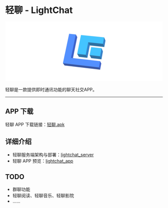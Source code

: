 # 轻聊 - LightChat

![lightchat.png](lightchat.png)

轻聊是一款提供即时通讯功能的聊天社交APP。

---

## APP 下载
轻聊 APP 下载链接：[轻聊.apk](https://pan.baidu.com/s/182aOs9URIu0RVD6Jcow51g?pwd=wc12)

## 详细介绍
* 轻聊服务端架构与部署：[lightchat_server](lightchat_server)
* 轻聊 APP 预览：[lightchat_app](lightchat_app)

## TODO
* 群聊功能
* 轻聊阅读、轻聊音乐、轻聊影院
* ......
